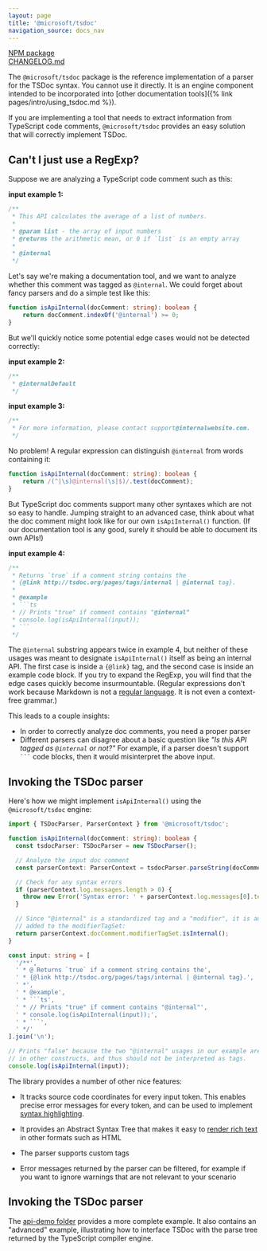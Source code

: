 ```yaml
---
layout: page
title: '@microsoft/tsdoc'
navigation_source: docs_nav
---
```


[NPM package](https://www.npmjs.com/package/@microsoft/tsdoc)<br/>
[CHANGELOG.md](https://github.com/microsoft/tsdoc/blob/master/tsdoc/CHANGELOG.md)

The `@microsoft/tsdoc` package is the reference implementation of a parser for the TSDoc syntax.
You cannot use it directly.  It is an engine component intended to be incorporated into
[other documentation tools]({% link pages/intro/using_tsdoc.md %}).

If you are implementing a tool that needs to extract information from TypeScript code comments,
`@microsoft/tsdoc` provides an easy solution that will correctly implement TSDoc.


## Can't I just use a RegExp?

Suppose we are analyzing a TypeScript code comment such as this:

**input example 1:**
```ts
/**
 * This API calculates the average of a list of numbers.
 *
 * @param list - the array of input numbers
 * @returns the arithmetic mean, or 0 if `list` is an empty array
 *
 * @internal
 */
```

Let's say we're making a documentation tool, and we want to analyze whether this comment was tagged as `@internal`.
We could forget about fancy parsers and do a simple test like this:

```ts
function isApiInternal(docComment: string): boolean {
    return docComment.indexOf('@internal') >= 0;
}
```

But we'll quickly notice some potential edge cases would not be detected correctly:

**input example 2:**
```ts
/**
 * @internalDefault
 */
```

**input example 3:**
```ts
/**
 * For more information, please contact support@internalwebsite.com.
 */
```

No problem!  A regular expression can distinguish `@internal` from words containing it:

```ts
function isApiInternal(docComment: string): boolean {
    return /(^|\s)@internal(\s|$)/.test(docComment);
}
```

But TypeScript doc comments support many other syntaxes which are not so easy to handle.
Jumping straight to an advanced case, think about what the doc comment might look like for our
own `isApiInternal()` function.  (If our documentation tool is any good, surely it should be able to
document its own APIs!)

**input example 4:**
```ts
/**
 * Returns `true` if a comment string contains the
 * {@link http://tsdoc.org/pages/tags/internal | @internal tag}.
 *
 * @example
 * ```ts
 * // Prints "true" if comment contains "@internal"
 * console.log(isApiInternal(input));
 * ```
 */
```

The `@internal` substring appears twice in example 4, but neither of these usages was meant to designate
`isApiInternal()` itself as being an internal API.  The first case is inside a `{@link}` tag, and the second case
is inside an example code block.  If you try to expand the RegExp, you will find that the edge cases quickly
become insurmountable.  (Regular expressions don't work because Markdown is not a
[regular language](https://en.wikipedia.org/wiki/Chomsky_hierarchy#The_hierarchy). It is not even a
context-free grammar.)

This leads to a couple insights:

- In order to correctly analyze doc comments, you need a proper parser
- Different parsers can disagree about a basic question like _"Is this API tagged as `@internal` or not?"_
  For example, if a parser doesn't support ` ``` ` code blocks, then it would misinterpret the above input.


## Invoking the TSDoc parser

Here's how we might implement `isApiInternal()` using the `@microsoft/tsdoc` engine:

```ts
import { TSDocParser, ParserContext } from '@microsoft/tsdoc';

function isApiInternal(docComment: string): boolean {
  const tsdocParser: TSDocParser = new TSDocParser();

  // Analyze the input doc comment
  const parserContext: ParserContext = tsdocParser.parseString(docComment);

  // Check for any syntax errors
  if (parserContext.log.messages.length > 0) {
    throw new Error('Syntax error: ' + parserContext.log.messages[0].text);
  }

  // Since "@internal" is a standardized tag and a "modifier", it is automatically
  // added to the modifierTagSet:
  return parserContext.docComment.modifierTagSet.isInternal();
}

const input: string = [
  '/**',
  ' * @ Returns `true` if a comment string contains the',
  ' * {@link http://tsdoc.org/pages/tags/internal | @internal tag}.',
  ' *',
  ' * @example',
  ' * ```ts',
  ' * // Prints "true" if comment contains "@internal"',
  ' * console.log(isApiInternal(input));',
  ' * ```',
  ' */'
].join('\n');

// Prints "false" because the two "@internal" usages in our example are embedded
// in other constructs, and thus should not be interpreted as tags.
console.log(isApiInternal(input));
```

The library provides a number of other nice features:

- It tracks source code coordinates for every input token.  This enables precise error messages
  for every token, and can be used to implement [syntax highlighting](https://github.com/microsoft/tsdoc/blob/master/playground/src/SyntaxStyler/DocNodeSyntaxStyler.ts).

- It provides an Abstract Syntax Tree that makes it easy
  to [render rich text](https://github.com/microsoft/tsdoc/blob/26c4bab8efb04bc5d1619585e1f071bcc10cf16a/playground/src/DocHtmlView.tsx#L140)
  in other formats such as HTML

- The parser supports custom tags

- Error messages returned by the parser can be filtered, for example if you want to ignore warnings that are
  not relevant to your scenario


## Invoking the TSDoc parser

The [api-demo folder](https://github.com/microsoft/tsdoc/tree/master/api-demo) provides a more complete example.
It also contains an "advanced" example, illustrating how to interface TSDoc with the parse tree returned by
the TypeScript compiler engine.
